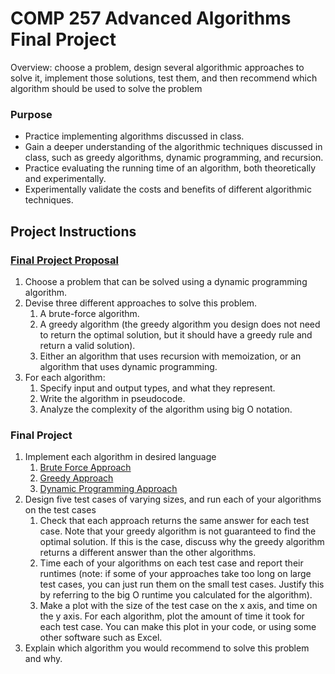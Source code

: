 # COMP 257 Advanced Algorithms Final Project

Overview: choose a problem, design several algorithmic approaches to solve it, implement those solutions, test them, and then recommend which algorithm should be used to solve the problem

### Purpose
- Practice implementing algorithms discussed in class.
- Gain a deeper understanding of the algorithmic techniques discussed in class, such as greedy algorithms, dynamic programming, and recursion.
- Practice evaluating the running time of an algorithm, both theoretically and experimentally.
- Experimentally validate the costs and benefits of different algorithmic techniques.

## Project Instructions

### [Final Project Proposal](finalProjectProposal.md)
1. Choose a problem that can be solved using a dynamic programming algorithm.
2. Devise three different approaches to solve this problem. 
    1. A brute-force algorithm.
    2. A greedy algorithm (the greedy algorithm you design does not need to return the optimal solution, but it should have a greedy rule and return a valid solution).
    3. Either an algorithm that uses recursion with memoization, or an algorithm that uses dynamic programming.
3. For each algorithm:
    1. Specify input and output types, and what they represent.
    2. Write the algorithm in pseudocode.
    3. Analyze the complexity of the algorithm using big O notation.

### Final Project
1. Implement each algorithm in desired language
    1. [Brute Force Approach](bruteForceApproach.py)
    2. [Greedy Approach](greedyApproach.py)
    3. [Dynamic Programming Approach](dynamicProgrammingApproach.py)
2. Design five test cases of varying sizes, and run each of your algorithms on the test cases
    1. Check that each approach returns the same answer for each test case. Note that your greedy algorithm is not guaranteed to find the optimal solution. If this is the case, discuss why the greedy algorithm returns a different answer than the other algorithms.
    2. Time each of your algorithms on each test case and report their runtimes (note: if some of your approaches take too long on large test cases, you can just run them on the small test cases. Justify this by referring to the big O runtime you calculated for the algorithm).
    3. Make a plot with the size of the test case on the x axis, and time on the y axis. For each algorithm, plot the amount of time it took for each test case. You can make this plot in your code, or using some other software such as Excel.
3. Explain which algorithm you would recommend to solve this problem and why.
